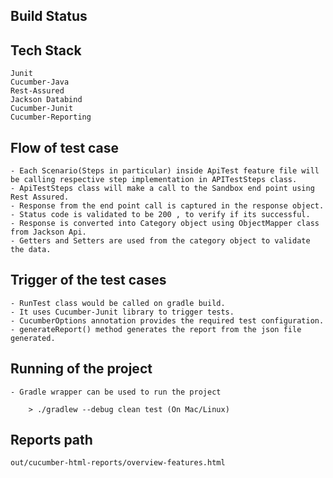 Build Status
----------------------------------------------------------------------------------

Tech Stack
----------------------------------------------------------------------------------
    Junit
    Cucumber-Java
    Rest-Assured
    Jackson Databind
    Cucumber-Junit
    Cucumber-Reporting

Flow of test case
----------------------------------------------------------------------------------

    - Each Scenario(Steps in particular) inside ApiTest feature file will be calling respective step implementation in APITestSteps class.
    - ApiTestSteps class will make a call to the Sandbox end point using Rest Assured.
    - Response from the end point call is captured in the response object.
    - Status code is validated to be 200 , to verify if its successful.
    - Response is converted into Category object using ObjectMapper class from Jackson Api.
    - Getters and Setters are used from the category object to validate the data.

Trigger of the test cases
---------------------------------------------------------------------------------

    - RunTest class would be called on gradle build.
    - It uses Cucumber-Junit library to trigger tests.
    - CucumberOptions annotation provides the required test configuration.
    - generateReport() method generates the report from the json file generated.

Running of the project
----------------------------------------------------------------------------------
    - Gradle wrapper can be used to run the project

        > ./gradlew --debug clean test (On Mac/Linux)

Reports path
----------------------------------------------------------------------------------
    out/cucumber-html-reports/overview-features.html

